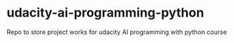 # udacity-ai-programming-python
Repo to store project works for udacity AI programming with python course
